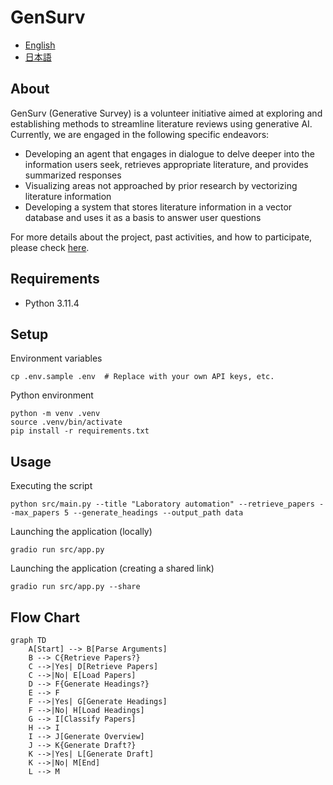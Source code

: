 # GenSurv
- [English](README.md)
- [日本語](README_ja.md)


## About
GenSurv (Generative Survey) is a volunteer initiative aimed at exploring and establishing methods to streamline literature reviews using generative AI. Currently, we are engaged in the following specific endeavors:
- Developing an agent that engages in dialogue to delve deeper into the information users seek, retrieves appropriate literature, and provides summarized responses
- Visualizing areas not approached by prior research by vectorizing literature information
- Developing a system that stores literature information in a vector database and uses it as a basis to answer user questions

For more details about the project, past activities, and how to participate, please check [here](https://gensurv.notion.site/GenSurv-080bd169f48849568ef001a4aa08ca1e?pvs=4).

## Requirements
- Python 3.11.4

## Setup
Environment variables
```shell
cp .env.sample .env  # Replace with your own API keys, etc.
```

Python environment
```shell
python -m venv .venv
source .venv/bin/activate
pip install -r requirements.txt
```
## Usage
Executing the script
```shell
python src/main.py --title "Laboratory automation" --retrieve_papers --max_papers 5 --generate_headings --output_path data
```

Launching the application (locally)
```shell
gradio run src/app.py
```

Launching the application (creating a shared link)
```shell
gradio run src/app.py --share
```


## Flow Chart
```mermaid
graph TD
    A[Start] --> B[Parse Arguments]
    B --> C{Retrieve Papers?}
    C -->|Yes| D[Retrieve Papers]
    C -->|No| E[Load Papers]
    D --> F{Generate Headings?}
    E --> F
    F -->|Yes| G[Generate Headings]
    F -->|No| H[Load Headings]
    G --> I[Classify Papers]
    H --> I
    I --> J[Generate Overview]
    J --> K{Generate Draft?}
    K -->|Yes| L[Generate Draft]
    K -->|No| M[End]
    L --> M
```

